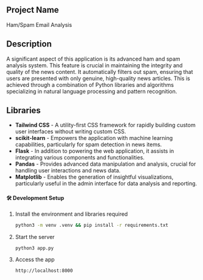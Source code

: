 ## Project Name
Ham/Spam Email Analysis

## Description

A significant aspect of this application is its advanced ham and spam analysis system. 
This feature is crucial in maintaining the integrity and quality of the news content. 
It automatically filters out spam, ensuring that users are presented with only genuine, high-quality news articles. 
This is achieved through a combination of Python libraries and algorithms specializing in natural language processing and pattern recognition.

## Libraries

- **Tailwind CSS** - A utility-first CSS framework for rapidly building custom user interfaces without writing custom CSS.
- **scikit-learn** - Empowers the application with machine learning capabilities, particularly for spam detection in news items.
- **Flask** - In addition to powering the web application, it assists in integrating various components and functionalities.
- **Pandas** - Provides advanced data manipulation and analysis, crucial for handling user interactions and news data.
- **Matplotlib** - Enables the generation of insightful visualizations, particularly useful in the admin interface for data analysis and reporting.

#### 🛠 Development Setup

1. Install the environment and libraries required
   ```sh
   python3 -m venv .venv && pip install -r requirements.txt
   ``` 
2. Start the server
   ```sh
   python3 app.py
   ``` 
3. Access the app 
   ```sh
   http://localhost:8000
   ```
